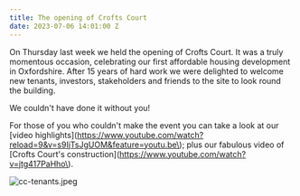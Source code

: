 ```yaml
---
title: The opening of Crofts Court
date: 2023-07-06 14:01:00 Z
---
```


On Thursday last week we held the opening of Crofts Court. It was a truly momentous occasion, celebrating our first affordable housing development in Oxfordshire. After 15 years of hard work we were delighted to welcome new tenants, investors, stakeholders and friends to the site to look round the building.

We couldn't have done it without you!

For those of you who couldn't make the event you can take a look at our [video highlights](https://www.youtube.com/watch?reload=9&v=s9IjTsJgUOM&feature=youtu.be\); plus our fabulous video of [Crofts Court's construction](https://www.youtube.com/watch?v=jtg417PaHho\).

![cc-tenants.jpeg](/uploads/crofts-court-tenants-july-23.jpeg)